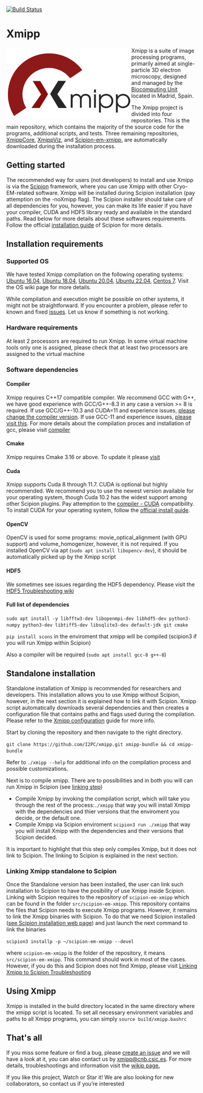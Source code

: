 [![Build Status](https://github.com/I2PC/xmipp/actions/workflows/main.yml/badge.svg)](https://github.com/I2PC/xmipp/actions/workflows/main.yml)

# Xmipp
<a href="https://github.com/I2PC/xmipp"><img src="https://github.com/I2PC/scipion-em-xmipp/blob/devel/xmipp3/xmipp_logo_original.png" alt="drawing" width="330" align="left"></a>


  
Xmipp is a suite of image processing programs, primarily aimed at single-particle 3D electron microscopy, designed and managed by the [Biocomputing Unit](http://biocomputingunit.es/) located in Madrid, Spain.

The Xmipp project is divided into four repositories. 
This is the main repository, which contains the majority of the source code for the programs, additional scripts, and tests. Three remaining repositories, [XmippCore](https://github.com/I2PC/xmippCore/), [XmippViz](https://github.com/I2PC/xmippViz/), and [Scipion-em-xmipp](https://github.com/I2PC/scipion-em-xmipp), are automatically downloaded during the installation process.


## Getting started
The recommended way for users (not developers) to install and use Xmipp is via the [Scipion](http://scipion.i2pc.es/) framework, where you can use Xmipp with other Cryo-EM-related software. Xmipp  will be installed during Scipion installation (pay attemption on the -noXmipp flag). The Scipion installer should take care of all dependencies for you, however, you can make its life easier if you have your compiler, CUDA and HDF5 library ready and available in the standard paths. Read below for more details about these softwares requirements. Follow the official [installation guide](https://scipion-em.github.io/docs/release-3.0.0/docs/scipion-modes/how-to-install.html#installation) of Scipion for more details.

## Installation requirements
### Supported OS
We have tested Xmipp compilation on the following operating systems:
[Ubuntu 16.04](https://github.com/I2PC/xmipp/wiki/Installing-Xmipp-on-Ubuntu-16.04), [Ubuntu 18.04](https://github.com/I2PC/xmipp/wiki/Installing-Xmipp-on-Ubuntu-18.04), [Ubuntu 20.04](https://github.com/I2PC/xmipp/wiki/Installing-Xmipp-on-Ubuntu-20.04), [Ubuntu 22.04](https://github.com/I2PC/xmipp/wiki/Installing-Xmipp-on-Ubuntu-22.04), [Centos 7](https://github.com/I2PC/xmipp/wiki/Installing-Xmipp-on-CentOS-7-9.2009). Visit the OS wiki page for more details.

While compilation and execution might be possible on other systems, it might not be straightforward. If you encounter a problem, please refer to known and fixed [issues](https://github.com/I2PC/xmipp/issues?q=is%3Aissue). Let us know if something is not working.

### Hardware requirements
At least 2 processors are required to run Xmipp. In some virtual machine tools only one is assigned, please check that at least two processors are assigned to the virtual machine

### Software dependencies
#### Compiler
Xmipp requires C++17 compatible compiler. We recommend GCC with G++, we have good experience with GCC/G++-8.3 in any case a version >= 8 is required. If use GCC/G++-10.3 and CUDA=11 and experience issues, [please change the compiler version](https://github.com/NVIDIA/nccl/issues/494). If use GCC-11 and experience issues, [please visit this](https://github.com/I2PC/xmipp/issues/583). For more details about the compilation proces and installation of gcc, please visit [compiler](https://github.com/I2PC/xmipp/wiki/Compiler)

#### Cmake
Xmipp requires Cmake 3.16 or above. To update it please [visit](https://github.com/I2PC/xmipp/wiki/Cmake-update-and-install)
#### Cuda
Xmipp supports Cuda 8 through 11.7. CUDA is optional but highly recommended. We recommend you to use the newest version available for your operating system, though Cuda 10.2 has the widest support among other Scipion plugins. Pay attemption to the [compiler - CUDA](https://gist.github.com/ax3l/9489132) compatibility.
To install CUDA for your operating system, follow the [official install guide](https://developer.nvidia.com/cuda-toolkit-archive).

#### OpenCV
OpenCV is used for some programs: movie_optical_alignment (with GPU support) and volume_homogenizer, however, it is not required.
If you installed OpenCV via apt (`sudo apt install libopencv-dev`), it should be automatically picked up by the Xmipp script

#### HDF5
We sometimes see issues regarding the HDF5 dependency. Please visit the [HDF5 Troubleshooting wiki](https://github.com/I2PC/xmipp/wiki/HDF5-Troubleshooting)

#### Full list of dependencies

`sudo apt install -y libfftw3-dev libopenmpi-dev libhdf5-dev python3-numpy python3-dev libtiff5-dev libsqlite3-dev default-jdk git cmake`

`pip install scons` in the enviroment that xmipp will be compiled (scipion3 if you will run Xmipp within Scipion)

Also a compiler will be required (`sudo apt install gcc-8 g++-8`)

## Standalone installation
Standalone installation of Xmipp is recommended for researchers and developers. This installation allows you to use Xmipp without Scipion, however, in the next section it is explained how to link it with Scipion. Xmipp script automatically downloads several dependencies and then creates a configuration file that contains paths and flags used during the compilation. Please refer to the [Xmipp configuration](https://github.com/I2PC/xmipp/wiki/Xmipp-configuration) guide for more info.

Start by cloning the repository and then navigate to the right directory.

`git clone https://github.com/I2PC/xmipp.git xmipp-bundle && cd xmipp-bundle`

Refer to `./xmipp --help` for additional info on the compilation process and possible customizations.

Next is to compile xmipp. There are to possibilities and in both you will can run Xmipp in Scipion (see [linking step](https://github.com/I2PC/xmipp/edit/agm_refactoring_readme/README.md#linking-xmipp-standalone-to-scipion))
- Compile Xmipp by invoking the compilation script, which will take you through the rest of the process:`./xmipp` that way you will install Xmipp with the dependencies and thier versions that the enviroment you decide, or the default one.
- Compile Xmipp via Scipion enviroment `scipion3 run ./xmipp` that way you will install Xmipp with the dependencies and their versions that Scipion decided. 

It is important to highlight that this step only compiles Xmipp, but it does not link to Scipion. The linking to Scipion is explained in the next section.

### Linking Xmipp standalone to Scipion

Once the Standalone version has been installed, the user can link such installation to Scipion to have the posibility of use Xmipp inside Scipion. Linking with Scipion requires to the repository of `scipion-em-xmipp` which can be found in the folder `src/scipion-em-xmipp`. This repository contains the files that Scipion needs to execute Xmipp programs. However, it remains to link the Xmipp binaries with Scipion. To do that we need Scipion installed ([see Scipion installation web page](https://scipion-em.github.io/docs/docs/scipion-modes/how-to-install.html#)) and just launch the next command to link the binaries

`scipion3 installp -p ~/scipion-em-xmipp --devel`

where `scipion-em-xmipp` is the folder of the repository, it means `src/scipion-em-xmipp`.
This command should work in most of the cases. However, if you do this and Scipion does not find Xmipp, please visit [Linking Xmipp to Scipion Troubleshooting](https://github.com/I2PC/xmipp/wiki/Linking-Xmipp-to-Scipion-Troubleshooting)

## Using Xmipp
Xmipp is installed in the build directory located in the same directory where the xmipp script is located. To set all necessary environment variables and paths to all Xmipp programs, you can simply 
`source build/xmipp.bashrc`


## That's all

If you miss some feature or find a bug, please [create an issue](https://github.com/I2PC/xmipp/issues/new) and we will have a look at it, you can also contact us by xmipp@cnb.csic.es. For more details, troubleshootings and information visit the [wikip page.](https://github.com/I2PC/xmipp/wiki)

If you like this project, Watch or Star it! We are also looking for new collaborators, so contact us if you’re interested
